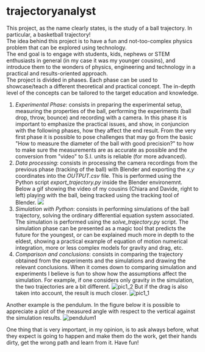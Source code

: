 # trajectoryanalyst
This project, as the name clearly states, is the study of a ball trajectory. In particular, a basketball trajectory! <br/>
The idea behind this project is to have a fun and not-too-complex physics problem that can be explored using technology. <br/>
The end goal is to engage with students, kids, nephews or STEM enthusiasts in general (in my case it was my younger cousins), and introduce them to the wonders of physics, engineering and technology in a practical and results-oriented approach. <br/>
The project is divided in phases. Each phase can be used to showcase/teach a different theoretical and practical concept. The in-depth level of the concepts can be tailored to the target education and knowledge. </br>
1. *Experimental Phase*: consists in preparing the experimental setup, measuring the properties of the ball, performing the experiments (ball drop, throw, bounce) and recording with a camera. In this phase it is important to emphasize the practical issues, and show, in conjuncion with the following phases, how they affect the end result. From the very first phase it is possible to pose challenges that may go from the basic "How to measure the diameter of the ball with good precision?" to how to make sure the measurements are as accurate as possible and the conversion from "video" to S.I. units is reliable (for more advanced).
1. *Data processing*: consists in processing the camera recordings from the previous phase (tracking of the ball) with Blender and exporting the *x,y* coordinates into the *OUTPUT.csv* file. This is performed using the Python script *export_trajectory.py* inside the Blender environemnt. Below a gif showing the video of my cousins (Chiara and Davide, right to left) playing with the ball, being tracked using the tracking tool of Blender.
![](ball_traj.gif)
1. *Simulation with Python*: consists in performing simulations of the ball trajectory, solving the ordinary differential equation system associated. The simulation is performed using the *solve_trajectory.py* script.
The simulation phase can be presented as a magic tool that predicts the future for the youngest, or can be explained much more in depth to the eldest, showing a practical example of equation of motion numerical integration, more or less complex models for gravity and drag, etc. </br>
1. *Comparison and conclusions*: consists in comparing the trajectory obtained from the experiments and the simulations and drawing the relevant conclusions.
When it comes down to comparing simulation and experiments I believe is fun to show how the assumptions affect the simulation.
For example, if one considers only gravity in the simulation, the two trajectories are a bit different.
![pic1_2](https://user-images.githubusercontent.com/63881945/97815155-7773a980-1c8c-11eb-8bee-ab94691746bc.PNG)
But if the drag is also taken into account, the result is much closer.
![pic1_1](https://user-images.githubusercontent.com/63881945/97815133-527f3680-1c8c-11eb-8a4d-51b8b8831806.PNG)
<a/>

Another example is the pendulum. In the figure below it is possible to appreciate a plot of the measured angle with respect to the vertical against the simulation results.
![pendulum1](https://user-images.githubusercontent.com/63881945/98943353-a2ad9280-24ef-11eb-93f2-9a8d761e0ccf.PNG)


One thing that is very important, in my opinion, is to ask always before, what they expect is going to happen and make them do the work, get their hands dirty, get the wrong path and learn from it.
Have fun!



